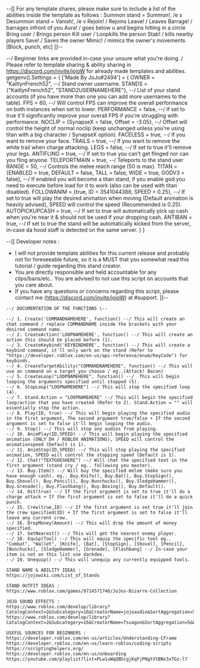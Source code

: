 --[[ For any template shares, please make sure to include a list of the abilities inside the template as follows :
    Summon stand = Summon!, /e s
    Desummon stand = Vanish!, /e v
    Rejoin! / Rejoins
    Leave! / Leaves
    Barrage! / barrages infront of you
    Aura! / goes below u and begins hitting in a circle
    Bring user / Brings person
    Kill user / Loopkills the person
    Stab! / kills nearby players
    Save! / Saves the owner
    Mimic! / mimics the owner's movements [Block, punch, etc]
]]--

--/ Beginner links are provided in-case your unsure what you're doing. / Please refer to template sharing & ability sharing in https://discord.com/invite/jojoW for already made templates and abilities.
getgenv().Settings = {
    ['Made By JoJo#2494'] = {
        OWNER = "KaitlynFrench52", --/ Stand owner username.
        STANDS = {"KaitlynFrench52", "STAND2USERNAMEHERE"}, --/ List of your stand accounts (if you have more than one you can add more usernames to the table).
        FPS = 60, --/ Will control FPS can improve the overall performance on both instances when set to lower.
        PERFORMANCE = false, --/ If set to true it'll significantly improve your overall FPS if you're struggling with performance.
        NOCLIP = {SynapseX = false, Offset = -3.05}, --/ Offset will control the height of normal noclip (keep unchanged unless you're using titan with a big character / SynapseX option).
        FACELESS = true, --/ If you want to remove your face.
        TRAILS = true, --/ If you want to remove the white trail when charge attacking.
        LEGS = false, --/ If set to true it'll remove your legs.
        ANTIFLING = true, --/ If set to true you can't get flinged nor can you fling anyone.
        TELEPORTMAIN = true, --/ Teleports to the stand user
        RANGE = 50, --/ Controls the melee reach range (50 is max).
        TITAN = {ENABLED = true, DEFAULT = false, TALL = false, WIDE = true, GODV3 = false}, --/ If enabled you will become a titan stand, if you enable god you need to execute before load for it to work (also can be used with titan disabled).
        FOLLOWANIM = {true, ID = 3541044388, SPEED = 0.25}, --/ If set to true will play the desired animation when moving (Default animation is heavily advised), SPEED will control the speed (Recommended is 0.25).
        AUTOPICKUPCASH = true, --/ If set to true will automatically pick up cash when you're near it & should not be used if your dropping cash.
        ANTIBAN = true, --/ If set to true the stand will be automatically kicked from the server, in-case da hood staff is detected on the same server.
    }
}

--[[
Developer notes : 
- I will not provide template abilities for this current release and probably not for foreseeable future, so it is a MUST that you somewhat read this tutorial / guide regarding this stand creator.
- You are directly responsible and held accountable for any clips/bans/etc.. You are advised to not use this script on accounts that you care about.
- If you have any questions or concerns regarding this script, please contact me (https://discord.com/invite/jojoW) at #support.
]]--

```
--/ DOCUMENTATION OF THE FUNCTIONS \--

--/ 1. Create('COMMANDNAMEHERE', function() --/ This will create an chat command / replace COMMANDNAME inside the brackets with your desired command name.
--/ 2. CreateAction('LOOPNAMEHERE', function() --/ This will create an action this should be placed before (1).
--/ 3. CreateKeybind('KEYBINDHERE', function() --/ This will create a keybind command, it'll only work on the stand (Refer to "https://developer.roblox.com/en-us/api-reference/enum/KeyCode") for keybinds.
--/ 4. CreateTargetAbility("COMMANDNAMEHERE", function() --/ This will use an command on a target you choose / eg..(Attack! Bacon)
--/ 5. CreateLoop("LOOPNAMEHERE", function() --/  This will begin looping the arguments specified until stopped (5).
--/ 6. StopLoop("LOOPNAMEHERE") --/ This will stop the specified loop (4).
--/ 7. Stand.Action = "LOOPNAMEHERE" --/ This will begin the specified loop/action that you have created (Refer to 2). Stand.Action = "" will essentially stop the action.
--/ 8. Play(ID, true) --/ This will begin playing the specified audio in the first argument, The second argument true/false + If the second argument is set to false it'll begin looping the audio.
--/ 9. Stop() --/ This will stop any audios from playing.
--/ 10. AnimPlay(ID,SPEED) --/ This will begin playing the specified animation (ONLY DH / ROBLOX ANIMATIONS), SPEED will control the animationspeed (Default is 1).
--/ 11. AnimStop(ID,SPEED) --/ This will stop playing the specified animation, SPEED will control the stopping speed (Default is 1).
--/ 12. Chat("TEXTGOESHERE") --/ Will chat the specified text in the first argument (stand cry / eg.. following you master).
--/ 13. Buy.Item() --/ Will buy the specified melee (make sure you have enough cash). eg.. Buy.Knife(), Buy.Bat(), Buy.StopSign(), Buy.Shovel(), Buy.Pencil(), Buy.Nunchucks(), Buy.SledgeHammer(), Buy.Grenade(), Buy.Flashbang(), Buy.Boxing(), Buy.Default().
--/ 14. Hit(true) --/ If the first argument is set to true it'll do a charge attack + If the first argument is set to false it'll do a quick punch.
--/ 15. Crew(true,ID) --/ If the first argument is set true it'll join the crew specified(ID) + If the first argument is set to false it'll leave any current crew.
--/ 16. DropMoney(Amount) --/ This will drop the amount of money specified.
--/ 17. GetNearest() --/ This will get the nearest enemy player.
--/ 18. Equip(Tool) --/ This will equip the specific tool eg.. "Combat", "Wallet", [Knife], [Bat], [StopSign], [Shovel], [Pencil], [Nunchucks], [SledgeHammer], [Grenade], [Flashbang] --/ In-case your item is not on this list use darkdex.
--/ 19. Unequip() --/ This will unequip any currently equipped tools.
```



```
STAND NAME & ABILITY IDEAS :
https://jojowiki.com/List_of_Stands

STAND OUTFIT IDEAS :
https://www.roblox.com/games/9714571746/JoJos-Bizarre-Collection 

JOJO SOUND EFFECTS :
https://www.roblox.com/develop/library?CatalogContext=2&Subcategory=16&CreatorName=jojoaudio&SortAggregation=5&LegendExpanded=true&Category=9
https://www.roblox.com/develop/library?CatalogContext=2&Subcategory=16&CreatorName=Tsuagon&SortAggregation=5&LegendExpanded=true&Category=9

USEFUL SOURCES FOR BEGINNERS :
https://developer.roblox.com/en-us/articles/Understanding-CFrame
https://developer.roblox.com/en-us/learn-roblox/coding-scripts
https://scriptinghelpers.org/
https://developer.roblox.com/en-us/onboarding
https://youtube.com/playlist?list=PLw1uWqQBDcgjKqFjPNgtVtBNx3xTGz-l7
```
